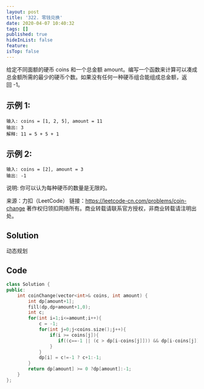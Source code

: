 ```yaml
---
layout: post
title: '322. 零钱兑换'
date: 2020-04-07 10:40:32
tags: []
published: true
hideInList: false
feature: 
isTop: false
---
```

给定不同面额的硬币 coins 和一个总金额 amount。编写一个函数来计算可以凑成总金额所需的最少的硬币个数。如果没有任何一种硬币组合能组成总金额，返回 -1。

## 示例 1:
```
输入: coins = [1, 2, 5], amount = 11
输出: 3 
解释: 11 = 5 + 5 + 1
```
## 示例 2:
```
输入: coins = [2], amount = 3
输出: -1
```
说明:
你可以认为每种硬币的数量是无限的。

来源：力扣（LeetCode）
链接：https://leetcode-cn.com/problems/coin-change
著作权归领扣网络所有。商业转载请联系官方授权，非商业转载请注明出处。


## Solution

动态规划

## Code
```c++
class Solution {
public:
    int coinChange(vector<int>& coins, int amount) {
        int dp[amount+1];
        fill(dp,dp+amount+1,0);
        int c; 
        for(int i=1;i<=amount;i++){
            c = -1;
            for(int j=0;j<coins.size();j++){
                if(i >= coins[j]){
                   if((c==-1 || (c > dp[i-coins[j]])) && dp[i-coins[j]] >= 0) c = dp[i-coins[j]];
                }
            }
            dp[i] = c!=-1 ? c+1:-1;
        }
        return dp[amount] >= 0 ?dp[amount]:-1;
    }
};
```
